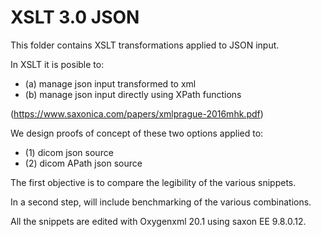 # XSLT 3.0 JSON

This folder contains XSLT transformations applied to JSON input.

In XSLT it is posible to:

- (a) manage json input transformed to xml
- (b) manage json input directly using XPath functions

(https://www.saxonica.com/papers/xmlprague-2016mhk.pdf)

We design proofs of concept of these two options applied to:

- (1) dicom json source
- (2) dicom APath json source

The first objective is to compare the legibility of the various snippets.

In a second step, will include benchmarking of the various combinations.

All the snippets are edited with Oxygenxml 20.1 using saxon EE 9.8.0.12.
